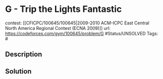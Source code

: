 # G - Trip the Lights Fantastic

contest: [[CFICPC/100645/100645|2009-2010 ACM-ICPC East Central North America Regional Contest (ECNA 2009)]]
url: https://codeforces.com/gym/100645/problem/G
#Status/UNSOLVED
Tags: #

## Description

## Solution

